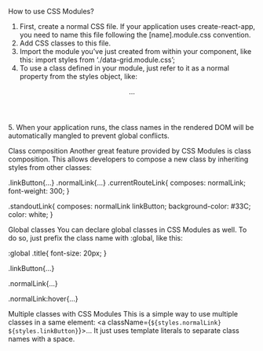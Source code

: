 

How to use CSS Modules?
1. First, create a normal CSS file. If your application uses create-react-app, you need to name this file following the [name].module.css convention.
2. Add CSS classes to this file.
3. Import the module you’ve just created from within your component, like this:
          import styles from ‘./data-grid.module.css’; 
4. To use a class defined in your module, just refer to it as a normal property from the styles object, like:
<header className={styles.header}>…</header>
5. When your application runs, the class names in the rendered DOM will be automatically mangled to prevent global conflicts.

Class composition
Another great feature provided by CSS Modules is class composition. This allows developers to compose a new class by inheriting styles from other classes:

.linkButton{...}
.normalLink{...}
.currentRouteLink{
  composes: normalLink;
  font-weight: 300;
}

.standoutLink{
  composes: normalLink linkButton;
  background-color: #33C;
  color: white;
}

Global classes
You can declare global classes in CSS Modules as well. To do so, just prefix the class name with :global, like this:

:global .title{
  font-size: 20px;
}

.linkButton{...}

.normalLink{...}

.normalLink:hover{...}

Multiple classes with CSS Modules
This is a simple way to use multiple classes in a same element:
<a className={`${styles.normalLink} ${styles.linkButton}`}>...</a>
It just uses template literals to separate class names with a space.